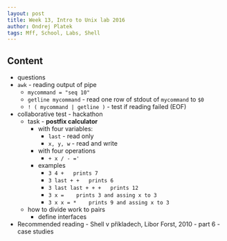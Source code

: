 ```yaml
---
layout: post
title: Week 13, Intro to Unix lab 2016
author: Ondrej Platek
tags: Mff, School, Labs, Shell
---
```


## Content
- questions
- `awk` - reading output of pipe
    - `mycommand = "seq 10"`
    - `getline mycommand`  - read one row of stdout of `mycommand` to `$0`
    -  `! ( mycommand | getline )` - test if reading failed (EOF)
- collaborative test - hackathon
    - task - **postfix calculator**
        - with four variables:
            - `last` - read only
            -  `x, y, w` - read and write
        - with four operations
            - `+ x / - ='`
        - examples
            - `3 4 +   prints 7`
            - `3 last + +   prints 6`
            - `3 last last + + +   prints 12`
            - `3 x =    prints 3 and assing x to 3`
            - `3 x x = *    prints 9 and assing x to 3`
    - how to divide work to pairs
        - define interfaces
- Recommended reading - Shell v příkladech, Libor Forst, 2010 - part 6 - case studies 
